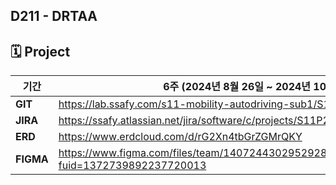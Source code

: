 ## D211 - DRTAA

## 🗓️ Project

| **기간** | 6주 (2024년 8월 26일 ~ 2024년 10월 11일) |
| --- | --- |
| **GIT** | https://lab.ssafy.com/s11-mobility-autodriving-sub1/S11P21D211 |
| **JIRA** | https://ssafy.atlassian.net/jira/software/c/projects/S11P21D211/boards/7199/timeline |
| **ERD** | https://www.erdcloud.com/d/rG2Xn4tbGrZGMrQKY |
| **FIGMA** | https://www.figma.com/files/team/1407244302952928344/project/267139804?fuid=1372739892237720013 |

<!--

**Here are some ideas to get you started:**

🙋‍♀️ A short introduction - what is your organization all about?
🌈 Contribution guidelines - how can the community get involved?
👩‍💻 Useful resources - where can the community find your docs? Is there anything else the community should know?
🍿 Fun facts - what does your team eat for breakfast?
🧙 Remember, you can do mighty things with the power of [Markdown](https://docs.github.com/github/writing-on-github/getting-started-with-writing-and-formatting-on-github/basic-writing-and-formatting-syntax)
-->
